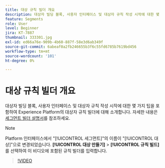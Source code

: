```yaml
---
title: 대상 규칙 빌더 개요
description: 대상자 빌딩 블록, 사용자 인터페이스 및 대상자 규칙 작성 시작에 대한 몇 가지 팁을 포함하여 Experience Platform의 대상자 규칙 빌더에 대해 소개합니다.
feature: Segments
role: User
level: Beginner
jira: KT-7887
thumbnail: 333301.jpg
exl-id: ed66a76e-909b-4b60-887f-58e3d6ab349f
source-git-commit: 6abeaf0a2fb246655b3f6c55fd6785b7619bd456
workflow-type: tm+mt
source-wordcount: '101'
ht-degree: 0%

---
```


# 대상 규칙 빌더 개요

대상자 빌딩 블록, 사용자 인터페이스 및 대상자 규칙 작성 시작에 대한 몇 가지 팁을 포함하여 Experience Platform의 대상자 규칙 빌더에 대해 소개합니다. 자세한 내용은 [세그먼트 빌더 설명서](https://experienceleague.adobe.com/docs/experience-platform/segmentation/ui/segment-builder.html?lang=ko)를 참조하세요.

>[!NOTE]
>
> Platform 인터페이스에서 &quot;[!UICONTROL 세그먼트]&quot;의 이름이 &quot;[!UICONTROL 대상]&quot;으로 변경되었습니다. **[!UICONTROL 대상 만들기]** > **[!UICONTROL 규칙 빌드]**&#x200B;를 선택하여 이 비디오에 포함된 규칙 빌더를 입력합니다.


>[!VIDEO](https://video.tv.adobe.com/v/3413204/?learn=on&enablevpops&captions=kor)


